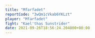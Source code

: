 ```yaml
---
title: "Mfarfadet"
reportCode: "3wQm1cVkab6YKLzt"
player: "Mfarfadet"
fight: "Kael'thas Sunstrider"
date: 2021-09-26T18:56:24.204000+00:00
---
```

